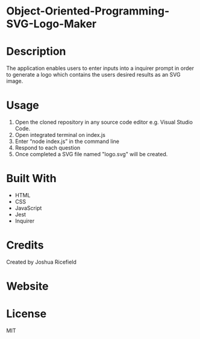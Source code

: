# Object-Oriented-Programming-SVG-Logo-Maker

# Description
The application enables users to enter inputs into a inquirer prompt in order to generate a logo which contains the users desired results as an SVG image.

# Usage
1. Open the cloned repository in any source code editor e.g. Visual Studio Code.
2. Open integrated terminal on index.js
3. Enter “node index.js” in the command line
4. Respond to each question
5. Once completed a SVG file named "logo.svg" will be created.

# Built With
* HTML
* CSS
* JavaScript
* Jest
* Inquirer

# Credits
Created by Joshua Ricefield 

# Website


# License
MIT
